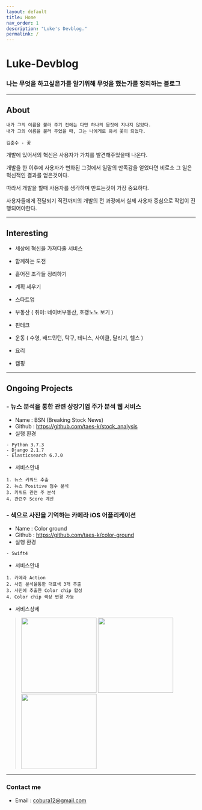 ```yaml
---
layout: default
title: Home
nav_order: 1
description: "Luke's Devblog."
permalink: /
---
```


<h1> Luke-Devblog</h1>
<h3>나는 무엇을 하고싶은가를 알기위해 무엇을 했는가를 정리하는 블로그</h3>

---

## About
~~~
내가 그의 이름을 불러 주기 전에는 다만 하나의 몸짓에 지나지 않았다.  
내가 그의 이름을 불러 주었을 때, 그는 나에게로 와서 꽃이 되었다.  

김춘수 - 꽃
~~~
개발에 있어서의 혁신은 사용자가 가치를 발견해주었을때 나온다.    
  
개발을 한 이후에 사용자가 변화된 그것에서 일말의 만족감을 얻었다면 비로소 그 일은 혁신적인 결과를 얻은것이다.    
  
따라서 개발을 할때 사용자를 생각하며 만드는것이 가장 중요하다.    
  
사용자들에게 전달되기 직전까지의 개발의 전 과정에서 실제 사용자 중심으로 작업이 진행되어야한다. 

---
## Interesting

- 세상에 혁신을 가져다줄 서비스
- 함께하는 도전
- 흩어진 조각들 정리하기
- 계획 세우기
 
- 스타트업
- 부동산 ( 취미: 네이버부동산, 호갱노노 보기 )
- 핀테크 
- 운동 ( 수영, 배드민턴, 탁구, 테니스, 사이클, 달리기, 헬스 )
- 요리
- 캠핑  

---
## Ongoing Projects

### - 뉴스 분석을 통한 관련 상장기업 주가 분석 웹 서비스
- Name : BSN (Breaking Stock News)
- Github : <https://github.com/taes-k/stock_analysis>
- 실행 환경  
```
- Python 3.7.3  
- Django 2.1.7  
- Elasticsearch 6.7.0
```  
- 서비스안내  
```
1. 뉴스 키워드 추출
2. 뉴스 Positive 점수 분석
3. 키워드 관련 주 분석
4. 관련주 Score 계산
```

### - 색으로 사진을 기억하는 카메라 iOS 어플리케이션
- Name : Color ground
- Github : <https://github.com/taes-k/color-ground>
- 실행 환경  
```
- Swift4
```
- 서비스안내  
```
1. 카메라 Action
2. 사진 분석을통한 대표색 3개 추출
3. 사진에 추출한 Color chip 합성
4. Color chip 색상 변경 가능
```

- 서비스상세  
> <div>
> <img width="200" src="https://github.com/taes-k/color-ground/raw/master/color-ground1.jpg">
> <img width="200" src="https://github.com/taes-k/color-ground/raw/master/color-ground5.jpg">
> <img width="200" src="https://github.com/taes-k/color-ground/raw/master/color-ground6.jpg">
> </div>

---
### Contact me
- Email : cobura12@gmail.com
